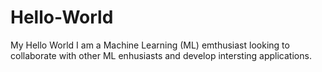 # Hello-World
My Hello World
I am a Machine Learning (ML) emthusiast looking to collaborate with other ML enhusiasts and develop intersting applications.
